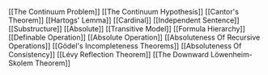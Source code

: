[[The Continuum Problem]]
[[The Continuum Hypothesis]]
[[Cantor's Theorem]]
[[Hartogs' Lemma]]
[[Cardinal]]
[[Independent Sentence]]
[[Substructure]]
[[Absolute]]
[[Transitive Model]]
[[Formula Hierarchy]]
[[Definable Operation]]
[[Absolute Operation]]
[[Absoluteness Of Recursive Operations]]
[[Gödel's Incompleteness Theorems]]
[[Absoluteness Of Consistency]]
[[Lévy Reflection Theorem]]
[[The Downward Löwenheim-Skolem Theorem]]



